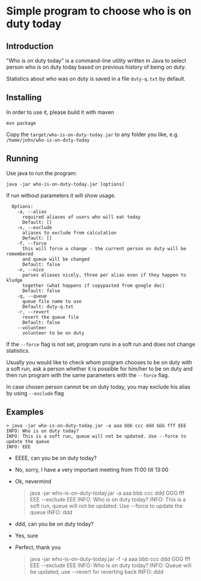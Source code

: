 # Simple program to choose who is on duty today

## Introduction

"Who is on duty today" is a command-line utility written in Java to select person who is on duty today based on previous history of being on duty.

Statistics about who was on duty is saved in a file `duty-q.txt` by default.

## Installing

In order to use it, please build it with maven
 
    mvn package

Copy the `target/who-is-on-duty-today.jar` to any folder you like, e.g. `/home/john/who-is-on-duty-today`

## Running

Use java to run the program:

    java -jar who-is-on-duty-today.jar [options]
    
If run without parameters it will show usage.

      Options:
        -a, --alias
          required aliases of users who will eat today
          Default: []
        -x, --exclude
          aliases to exclude from calculation
          Default: []
        -f, --force
          this will force a change - the current person on duty will be remembered
          and queue will be changed
          Default: false
        -n, --nice
          parses aliases nicely, three per alias even if they happen to kludge
          together (what happens if copypasted from google doc)
          Default: false
        -q, --queue
          queue file name to use
          Default: duty-q.txt
        -r, --revert
          revert the queue file
          Default: false
        --volunteer
          volunteer to be on duty

If the `--force` flag is not set, program runs in a soft run and does not change statistics.

Usually you would like to check whom program chooses to be on duty with a soft run, ask a person whether it is possible for him/her to be on duty and then run program with the same parameters with the `--force` flag.

In case chosen person cannot be on duty today, you may exclude his alias by using `--exclude` flag 
 

## Examples

    > java -jar who-is-on-duty-today.jar -a aaa bbb ccc ddd GGG fff EEE
    INFO: Who is on duty today?
    INFO: This is a soft run, queue will not be updated. Use --force to update the queue
    INFO: EEE

- EEEE, can you be on duty today?
- No, sorry, I have a very important meeting from 11:00 till 13:00
- Ok, nevermind


    > java -jar who-is-on-duty-today.jar -a aaa bbb ccc ddd GGG fff EEE --exclude EEE
    INFO: Who is on duty today?
    INFO: This is a soft run, queue will not be updated. Use --force to update the queue
    INFO: ddd
    
- ddd, can you be on duty today?
- Yes, sure
- Perfect, thank you


    > java -jar who-is-on-duty-today.jar -f -a aaa bbb ccc ddd GGG fff EEE --exclude EEE
    INFO: Who is on duty today?
    INFO: Queue will be updated, use --revert for reverting back
    INFO: ddd


  
